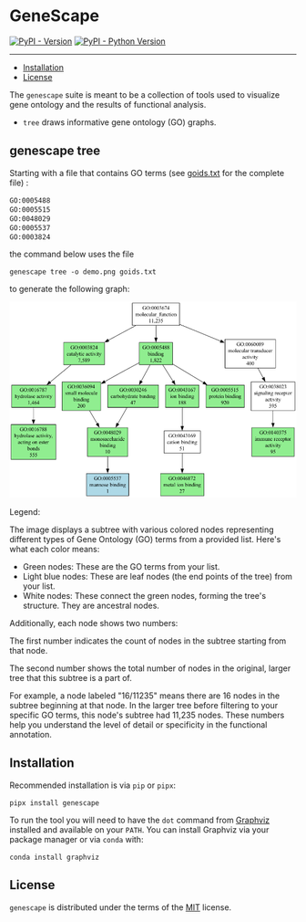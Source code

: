 # GeneScape

[![PyPI - Version](https://img.shields.io/pypi/v/genescape.svg)](https://pypi.org/project/genescape)
[![PyPI - Python Version](https://img.shields.io/pypi/pyversions/genescape.svg)](https://pypi.org/project/genescape)

-----

- [Installation](#installation)
- [License](#license)

The `genescape` suite is meant to be a collection of tools used to visualize gene ontology and the results of functional analysis. 

* `tree` draws informative gene ontology (GO) graphs.

## genescape tree

Starting with a file that contains GO terms (see [goids.txt](src/genescape/data/goids.txt) for the complete file)
:

```
GO:0005488
GO:0005515
GO:0048029
GO:0005537
GO:0003824
```

the command below uses the file

```console
genescape tree -o demo.png goids.txt 
```

to generate the following graph:

![demo](docs/images/demo.png)

Legend:

The image displays a subtree with various colored nodes representing different types of Gene Ontology (GO) terms from a provided list. Here's what each color means:

* Green nodes: These are the GO terms from your list.
* Light blue nodes: These are leaf nodes (the end points of the tree) from your list.
* White nodes: These connect the green nodes, forming the tree's structure. They are ancestral nodes.

Additionally, each node shows two numbers:

The first number indicates the count of nodes in the subtree starting from that node.

The second number shows the total number of nodes in the original, larger tree that this subtree is a part of. 

For example, a node labeled "16/11235" means there are 16 nodes in the subtree beginning at that node. In the larger tree before filtering to your specific GO terms, this node's subtree had 11,235 nodes. These numbers help you understand the level of detail or specificity in the functional annotation.



## Installation

Recommended installation is via `pip` or `pipx`: 

```console
pipx install genescape
```

To run the tool you will need to have the `dot` command from [Graphviz](https://graphviz.org/) installed and available on your `PATH`. You can install Graphviz via your package manager or via `conda` with:

```console  
conda install graphviz
```

## License

`genescape` is distributed under the terms of the [MIT](https://spdx.org/licenses/MIT.html) license.
